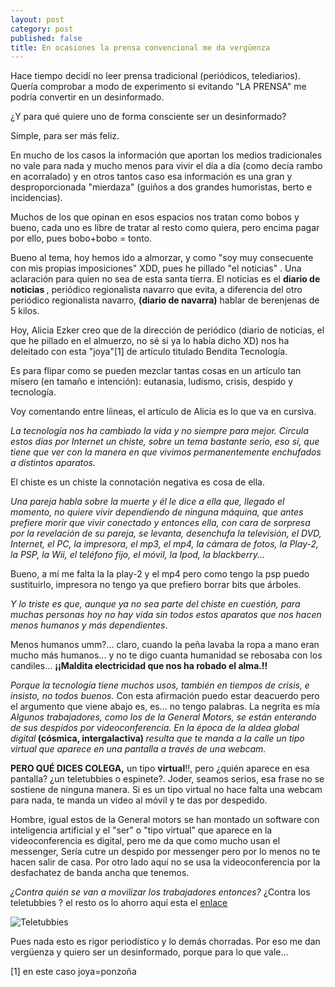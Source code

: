 ```yaml
---
layout: post
category: post
published: false
title: En ocasiones la prensa convencional me da vergüenza
---
```


Hace tiempo decidí no leer prensa tradicional (periódicos, telediarios). Quería comprobar a modo de experimento  si evitando "LA PRENSA" me podría convertir en un desinformado.

¿Y para qué quiere uno de forma consciente ser un desinformado? 

Simple, para ser más feliz. 

En mucho de los casos la información que aportan los medios tradicionales no vale para nada y mucho menos para vivir el día a día (como decía rambo en acorralado) y en otros tantos caso esa información es una gran y desproporcionada "mierdaza" (guiños a dos grandes humoristas, berto e incidencias). 

Muchos de los que opinan en esos espacios nos tratan como bobos y bueno, cada uno es libre de tratar al resto como quiera, pero encima pagar por ello, pues bobo+bobo = tonto. 

Bueno al tema, hoy hemos ido a almorzar, y como "soy muy consecuente con mis propias imposiciones"  XDD, pues he pillado "el noticias" .
 Una aclaración para quien no sea de esta santa tierra. El noticias es el <strong>diario de noticias </strong> , periódico regionalista navarro que evita, a diferencia del otro periódico regionalista navarro, <strong>(diario de navarra)</strong> hablar de berenjenas de 5 kilos. 

Hoy, Alicia Ezker creo que de la dirección de periódico (diario de noticias, el que he pillado en el almuerzo, no sé si ya lo había dicho XD) nos ha deleitado con esta "joya"[1] de artículo titulado Bendita Tecnología.

Es para flipar como se pueden mezclar tantas cosas en un artículo tan mísero (en tamaño e intención): eutanasia, ludismo, crisis, despido y tecnología.

Voy comentando entre líineas,  el artículo de Alicia es lo que va en cursiva.

<em>La tecnología nos ha cambiado la vida y no siempre para mejor.</em> 
<em>Circula estos días por Internet un chiste, sobre un tema bastante serio, eso sí, que tiene que ver con la manera en que vivimos permanentemente enchufados a distintos aparatos.</em> 

El chiste es un chiste la connotación negativa es cosa de ella. 

<em>Una pareja habla sobre la muerte y él le dice a ella que, llegado el momento, no quiere vivir dependiendo de ninguna máquina, que antes prefiere morir que vivir conectado y entonces ella, con cara de sorpresa por la revelación de su pareja, se levanta, desenchufa la televisión, el DVD, Internet, el PC, la impresora, el mp3, el mp4, la cámara de fotos, la Play-2, la PSP, la Wii, el teléfono fijo, el móvil, la Ipod, la blackberry... </em>

Bueno, a mí me falta la la play-2 y el mp4 pero como tengo la psp puedo sustituirlo, impresora no tengo ya que prefiero borrar bits que árboles. 

<em>Y lo triste es que, aunque ya no sea parte del chiste en cuestión, para muchas personas hoy no hay vida sin todos estos aparatos que nos hacen menos humanos y más dependientes</em>. 

Menos humanos umm?... claro, cuando la peña lavaba la ropa a mano eran mucho más humanos... y no te digo cuanta  humanidad  se rebosaba con los candiles... <strong>¡¡Maldita electricidad que nos ha robado el alma.!!  </strong>

<em>Porque la tecnología tiene muchos usos, también en tiempos de crisis, e insisto, no todos buenos. </em> 
Con esta afirmación puedo estar deacuerdo pero el argumento que viene abajo es, es... no tengo palabras. La negrita es mía
<em>
Algunos trabajadores, como los de la General Motors, se están enterando de sus despidos por videoconferencia. En la época de la aldea global digital</em><strong> (cósmica, intergalactiva) </strong><em> resulta que te manda a la calle un tipo virtual que aparece en una pantalla a través de una webcam.</em> 

<strong>PERO QUÉ DICES COLEGA,</strong> un tipo <strong>virtual</strong>!!, pero ¿quién aparece en esa pantalla? ¿un teletubbies o espinete?.  Joder, seamos serios, esa frase no se sostiene de ninguna manera. Si es un tipo virtual no hace falta una webcam para nada, te manda un video al móvil y te das por despedido.  

Hombre, igual estos de la General motors se han montado un software con inteligencia artificial  y el "ser" o "tipo virtual" que aparece en la videoconferencia es digital, pero me da que como mucho usan el messenger, Sería cutre un despido por messenger pero por lo menos no te hacen salir de casa. 
Por otro lado aquí no se usa la videoconferencia por la desfachatez de banda ancha que tenemos.

<em>¿Contra quién se van a movilizar los trabajadores entonces?</em> 
¿Contra los teletubbies ? el resto os lo ahorro aquí esta el <a href="http://www.noticiasdenavarra.com/ediciones/2009/02/20/opinion/d20opi3.1514469.php" title="noticias">enlace</a>

<img src="http://www.google.es/images?q=tbn:gB9wD7fZqAPuyM::ciadeorquestracaocenica1.zip.net/images/teletubbie.jpg" alt="Teletubbies" />

Pues nada esto es rigor periodístico y lo demás chorradas. Por eso me dan vergüenza y quiero ser un desinformado, porque para lo que vale...

[1] en este caso joya=ponzoña







